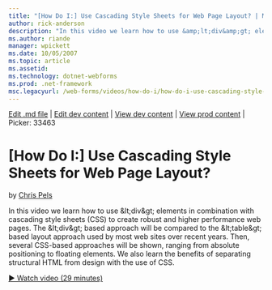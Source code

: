 ```yaml
---
title: "[How Do I:] Use Cascading Style Sheets for Web Page Layout? | Microsoft Docs"
author: rick-anderson
description: "In this video we learn how to use &amp;lt;div&amp;gt; elements in combination with cascading style sheets (CSS) to create robust and higher performance web p..."
ms.author: riande
manager: wpickett
ms.date: 10/05/2007
ms.topic: article
ms.assetid: 
ms.technology: dotnet-webforms
ms.prod: .net-framework
msc.legacyurl: /web-forms/videos/how-do-i/how-do-i-use-cascading-style-sheets-for-web-page-layout
---
```

[Edit .md file](C:\Projects\msc\dev\Msc.Www\Web.ASP\App_Data\github\web-forms\videos\how-do-i\how-do-i-use-cascading-style-sheets-for-web-page-layout.md) | [Edit dev content](http://www.aspdev.net/umbraco#/content/content/edit/26440) | [View dev content](http://docs.aspdev.net/tutorials/web-forms/videos/how-do-i/how-do-i-use-cascading-style-sheets-for-web-page-layout.html) | [View prod content](http://www.asp.net/web-forms/videos/how-do-i/how-do-i-use-cascading-style-sheets-for-web-page-layout) | Picker: 33463

[How Do I:] Use Cascading Style Sheets for Web Page Layout?
====================
by [Chris Pels](https://twitter.com/chrispels)

In this video we learn how to use &amp;lt;div&amp;gt; elements in combination with cascading style sheets (CSS) to create robust and higher performance web pages. The &amp;lt;div&amp;gt; based approach will be compared to the &amp;lt;table&amp;gt; based layout approach used by most web sites over recent years. Then, several CSS-based approaches will be shown, ranging from absolute positioning to floating elements. We also learn the benefits of separating structural HTML from design with the use of CSS.

[&#9654; Watch video (29 minutes)](https://channel9.msdn.com/Blogs/ASP-NET-Site-Videos/how-do-i-use-cascading-style-sheets-for-web-page-layout)